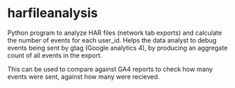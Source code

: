 # harfileanalysis
Python program to analyze HAR files (network tab exports) and calculate the number of events for each user_id.
Helps the data analyst to debug events being sent by gtag (Google analytics 4), by producing an aggregate count of all events in the export. 

This can be used to compare against GA4 reports to check how many events were sent, against how many were recieved.
